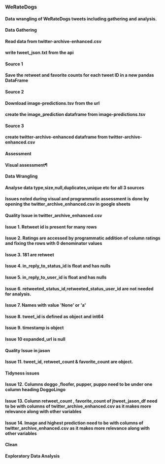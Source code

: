 ### WeRateDogs
#### Data wrangling of WeRateDogs tweets including gathering and analysis.
#### Data Gathering
#### Read data from twitter-archive-enhanced.csv 
#### write tweet_json.txt from the api
#### Source 1
#### Save the retweet and favorite counts for each tweet ID in a new pandas DataFrame 
#### Source 2
#### Download image-predictions.tsv from the url 
#### create the image_prediction dataframe from image-predictions.tsv
#### Source 3
#### create twitter-archive-enhanced dataframe from twitter-archive-enhanced.csv
#### Assessment
#### Visual assessment¶
#### Data Wrangling
#### Analyse data type,size,null,duplicates,unique etc for all 3 sources
#### Issues noted during visual and programmatic assessment is done by opening the twitter_archive_enhanced.csv in google sheets
#### Quality Issue in twitter_archive_enhanced.csv
#### Issue 1. Retweet id is present for many rows
#### Issue 2. Ratings are accessed by programmatic addition of column ratings and fixing the rows with 0 denominator values
#### Issue 3. 181 are retweet
#### Issue 4. in_reply_to_status_id is float and has nulls
#### Issue 5. in_reply_to_user_id is float and has nulls
#### Issue 6. retweeted_status_id,retweeted_status_user_id are not needed for analysis.
#### Issue 7. Names with value 'None' or 'a'
#### Issue 8. tweet_id is defined as object and int64
#### Issue 9. timestamp is object
#### Issue 10 expanded_url is null
#### Quality Issue in jason
#### Issue 11. tweet_id, retweet_count & favorite_count are object.
#### Tidyness issues
#### Issue 12. Columns doggo ,floofer, pupper, puppo need to be under one column heading DoggoLingo
#### Issue 13. Column retweet_count , favorite_count of jtweet_jason_df need to be with columns of twitter_archive_enhanced.csv as it makes more relevance along with other variables
#### Issue 14. Image and highest prediction need to be with columns of twitter_archive_enhanced.csv as it makes more relevance along with other variables
#### Clean
#### Exploratory Data Analysis
